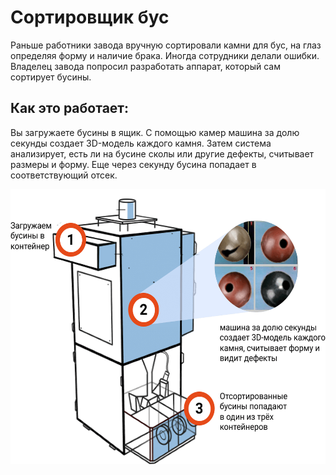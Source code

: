# Сортировщик бус
Раньше работники завода вручную сортировали камни для бус, на глаз определяя форму и наличие брака. Иногда сотрудники делали ошибки. Владелец завода попросил разработать аппарат, который сам сортирует бусины.

## Как это работает:
Вы загружаете бусины в ящик. С помощью камер машина за долю секунды создает 3D-модель каждого камня. Затем система анализирует, есть ли на бусине сколы или другие дефекты, считывает размеры и форму. Еще через секунду бусина попадает в соответствующий отсек.

<img src="./blueprint.png" alt="Принцип работы" width="506" height="440"/>
